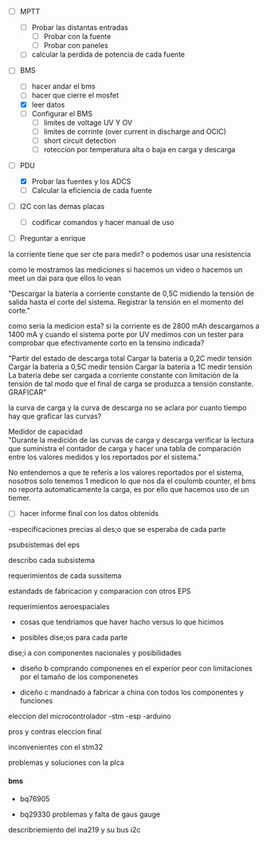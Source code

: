 - [ ] MPTT
  - [ ] Probar las distantas entradas
    - [ ] Probar con la fuente
    - [ ] Probar con paneles
  - [ ] calcular la perdida de potencia de cada fuente
- [ ] BMS
  - [ ] hacer andar el bms
  - [ ] hacer que cierre el mosfet
  - [x] leer datos
  - [ ] Configurar el BMS
    - [ ] limites de voltage UV Y OV
    - [ ] limites de corrinte (over current in discharge and OCIC)
    - [ ] short circuit detection
    - [ ] roteccion por temperatura alta o baja en carga y descarga
- [ ] PDU

  - [x] Probar las fuentes y los ADCS
  - [ ] Calcular la eficiencia de cada fuente

- [ ] I2C con las demas placas

  - [ ] codificar comandos y hacer manual de uso



- [ ] Preguntar a enrique


la corriente tiene que ser cte para medir? o podemos usar una resistencia

como le mostramos las mediciones si hacemos un video o hacemos un meet un dai para que ellos lo vean

"Descargar la batería a corriente constante
de 0,5C midiendo  la tensión de salida 
hasta el corte del sistema. Registrar la 
tensión en el momento del corte."			
			
como seria la medicion esta? si la corriente es de 2800 mAh descargamos a 1400 mA y cuando el sistema porte por UV medimos con un tester para comprobar que efectivamente corto en la tensino indicada?


"Partir del estado de descarga total
Cargar la batería a 0,2C medir tensión
Cargar la batería a 0,5C medir tensión
Cargar la  batería a 1C medir tensión
La batería debe ser cargada a corriente
constante con limitación de la tensión de
tal modo que el final de carga se produzca
a tensión constante. GRAFICAR"			

la curva de carga y la curva de descarga no se aclara por cuanto tiempo hay que graficar las curvas?


Medidor de capacidad			
"Durante la medición de las curvas de
carga y descarga verificar la lectura que 
suministra el contador de carga y hacer
una tabla de comparación entre los valores
medidos y los reportados por el sistema."			
						
						
						
No entendemos a que te referis a los valores reportados por el sistema, nosotros solo tenemos 1 medicon lo que nos da el coulomb counter, el bms no reporta automaticamente la carga, es por ello que hacemos uso de un tiemer.











- [ ] hacer informe final con los datos obtenids

-especificaciones precias al des;o que se esperaba de cada parte

psubsistemas del eps

describo cada subsistema

requerimientos de cada sussitema

estandads de fabricacion y comparacion con otros EPS

requerimientos aeroespaciales

- cosas que tendriamos que haver hacho versus lo que hicimos

- posibles dise;os para cada parte

dise;i a con componentes nacionales y posibilidades

- diseño b comprando componenes en el experior peor con limitaciones por el tamaño de los componenetes

- diceño c mandnado a fabricar a china con todos los componentes y funciones

eleccion del microcontrolador 
-stm
-esp
-arduino

pros y contras
eleccion final

inconvenientes con el stm32 

problemas y soluciones con la plca

#### bms 
- bq76905

- bq29330
problemas y falta de gaus gauge

describriemiento del ina219 y su bus i2c

